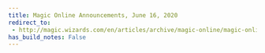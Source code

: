 ```yaml
---
title: Magic Online Announcements, June 16, 2020
redirect_to:
 - http://magic.wizards.com/en/articles/archive/magic-online/magic-online-announcements-june-16-2020
has_build_notes: False
---
```

